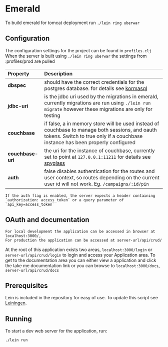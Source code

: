 # Emerald

To build emerald for tomcat deployment run `./lein ring uberwar`

## Configuration

The configuration settings for the project can be found in `profiles.clj`
When the server is built using `./lein ring uberwar` the settings from :profiles/prod are pulled

| Property | Description |
|:---|:---|
| **dbspec** | should have the correct credentials for the postgres database. for details see [kormasql][1] |
| **jdbc-uri** | is the jdbc uri used by the migrations in emerald, currently migrations are run using `./lein run migrate` however these migrations are only for testing |
| **couchbase** | if false, a in memory store will be used instead of couchbase to manage both sessions, and oauth tokens. Switch to true only if a couchbase instance has been properly configured |
| **couchbase-uri** | the uri for the instance of couchbase, currently set to point at `127.0.0.1:11211` for details see [spyglass][2]|
| **auth** | false disables authentication for the routes and user context, so routes depending on the current user id will not work. Eg. `/campaigns/:id/pin` |

    If the auth flag is enabled, the server expects a header containing `authorization: access_token` or a query parameter of `api_key=access_token`


[1]: http://sqlkorma.com/docs#db
[2]: http://clojurememcached.info/articles/getting_started.html

## OAuth and documentation

    For local development the application can be accessed in browser at localhost:3000/,
    For production the application can be accessed at server-url/api/crud/

At the root of this application exists two areas, `localhost:3000/login` or `server-url/api/crud/login` to login and access your Application area.
To get to the documentation area you can either view a application and click the take me documentation link or you can browse to `localhost:3000/docs`, `server-url/api/crud/docs`

## Prerequisites

Lein is included in the repository for easy of use.
To update this script see [Leiningen][3].

[3]: https://github.com/technomancy/leiningen

## Running

To start a dev web server for the application, run:

    ./lein run
